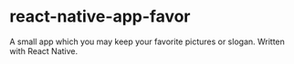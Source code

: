 # react-native-app-favor
A small app which you may keep your favorite pictures or slogan. Written with React Native.
